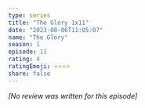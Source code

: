 ```yaml
---
type: series
title: "The Glory 1x11"
date: "2023-08-06T11:05:07"
name: "The Glory"
season: 1
episode: 11
rating: 4
ratingEmoji: ⭐️⭐️⭐️⭐️
share: false
---
```


*[No review was written for this episode]*
